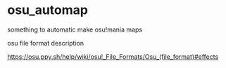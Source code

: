 # osu_automap
something to automatic make osu!mania maps

osu file format description

https://osu.ppy.sh/help/wiki/osu!_File_Formats/Osu_(file_format)#effects
